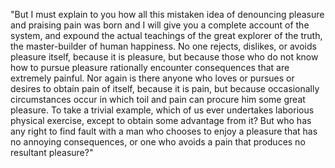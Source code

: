 "But I must explain to you how all this mistaken idea of denouncing pleasure and praising pain was born and I will give you 
a complete account of the system, and expound the actual teachings of the great explorer of the truth, the master-builder of 
human happiness. No one rejects, dislikes, or avoids pleasure itself, because it is pleasure, but because those who do not 
know how to pursue pleasure rationally encounter consequences that are extremely painful. Nor again is there anyone who loves
 or pursues or desires to obtain pain of itself, because it is pain, but because occasionally circumstances occur in which 
 toil and pain can procure him some great pleasure. To take a trivial example, which of us ever undertakes laborious physical
  exercise, except to obtain some advantage from it? But who has any right to find fault with a man who chooses to enjoy a 
  pleasure that has no annoying consequences, or one who avoids a pain that produces no resultant pleasure?"